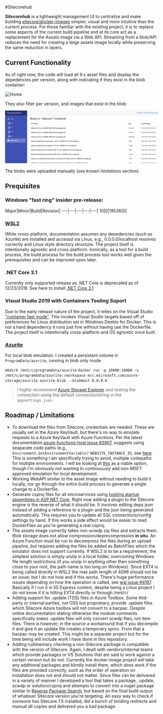 #Sitecorehub

**_Sitecorehub_** is a lightweight management UI to centralize and make building [sitecore/docker-images](https://github.com/Sitecore/docker-images) simpler, visual and more intuitive than the current process. For those familiar with the existing project, it is to replace some aspects of the current build pipeline and at its core act as a replacement for the Assets image via a Web API. Streaming from a blob/API reduces the need for creating a large assets image locally while preserving the same reduction in layers.

## Current Functionality

As of right now, the code will load all 9.x asset files and display the depedencies per version, along with indicating if they exist in the blob container:

![Home](/assets/home_image.png)

They also filter per version, and images that exist in the blob:

![Blobs](/assets/blob_view.png)

The blobs were uploaded manually (see known limitations section).

## Prequisites

### Windows "fast ring" insider pre-release:

Major|Minor|Build|Revision|
---|---|---|---|---|
10|0|19536|0|

### [WSL2](https://docs.microsoft.com/en-us/windows/wsl/wsl2-install)
While cross-platform, documentation assumes any depedencies (such as Azurite) are installed and accessd via Linux, e.g., 0.0.0.0/localhost resolves correctly and Linux style directory structure. The project itself is intentionally agnostic and cross-platform. Ironically, as a tool for a build process, the build process for the build process tool works well given the prerequisites and can be improved upon later.

### .NET Core 3.1
Currently only supported release as .NET Core is deprecated as of 12/23/2019. See here to install [.NET Core 3.1](https://dotnet.microsoft.com/download/dotnet-core/3.1)

### Visual Studio 2019 with Containers Tooling Suport
Due to the early release nature of the project, it relies on the Visual Studio ["container fast mode"](https://aka.ms/containerfastmode). This invokes Visual Studio targets based off of preferences for Linux distribution set in Windows Deskto for Docker. This is not a hard dependency it runs just fine without having use the Dockerfile. The project itself is intentionally cross-platform and OS agnostic once built.

### [Azurite](https://github.com/Azure/Azurite)
For local blob emulation. I created a persistent volume in `ProgramData/azurite`, running in blob only mode

`mkdirk /mnt/c/programdata/azurite`
`docker run -p 10000:10000 -v /mnt/c/programdata/azurite:/workspace mcr.microsoft.com/azure-storage/azurite azurite-blob --blobHost 0.0.0.0`

> I highly recommend [Azure Storage Explorer](https://azure.microsoft.com/en-us/features/storage-explorer/) and testing the connection using the default connectionstring in the `appsettings.json`.

## Roadmap / Limitations

* To download the files from Sitecore, credentials are needed. These are usually set in the Azure KeyVault, but there's no way to emulate requests to a Azure KeyVault with Azure Functions. Per the latest documentation [azure-functions-host issue #3907](https://github.com/Azure/azure-functions-host/issues/3907), suggests using seaparate code paths (e.g., `Environment.GetEnvironmentVariable("WEBSITE_INSTANCE_ID`, see [here](https://stackoverflow.com/questions/45026215/how-to-check-azure-function-is-running-on-local-environment-roleenvironment-i). This is something I am specifically trying to avoid, multiple codepaths for multiple environments. I will be looking at [this](https://www.npmjs.com/package/azure-keyvault-emulator) as a viable option, though I'm obviously not wanting to continuously add non-MSFT approved emulation for local development.
* Working WebAPI similar to the asset image without needing to build it locally, nor go through the entire build process to generate a single change to a Dockerfile.
* Generate csproj files for all microservices using [hosting startup assemblies in ASP.NET Core](https://docs.microsoft.com/en-us/aspnet/core/fundamentals/host/platform-specific-configuration?view=aspnetcore-3.1). Right now adding a plugin to the Sitecore engine is the reverse of what it should be. It involves editing deps json instead of adding a reference to a plugin and the json being generated automatically. This requires you to update all SQL connections/config settings by hand. If this works a side effect would be easier to read DockerFiles as you're generating a real csproj. 
* The assets image correctly takes non-scwdp zip files and extracts them. Blob storage does not allow compression/deprecompression **in situ**. An Azure Function must be run to decompress the files during an upload pipeline, but requires adding the files be added as BatchFiles which the emulator does not support currently. If WSL2 is to be a requirement, the simplest solution is simply unzip in a local folder, overcoming Windows file length restrictions (if you unzip in anything other then something close to your root, the path name is too long on Windows). Since EXT4 is being called directly in WSL2 the max path length of 4096 should not be an issue, but I do not how and if this works. There's huge performance issues depending on how the operation is called, see [wsl issue #4197](https://github.com/microsoft/WSL/issues/4197). Basically if I run it in IIS Express context, despite being a Linux project I do not know if it is hitting EXT4 directly or through /mnt/c/
* Adding support for .update (TDS) files in Azure Toolbox. Some thid-party or internal parties, not OSS but proprietary, provide .update files which Sitecore Azure toolbox will not convert to a bacpac. Despite online documentation stating otherwise the module comments specifically states .update files will only convert scwdp files, not item files. There is however, in the source a workaround that if you decompile it and give it an update file creates a temporary sproc. From that a bacpac may be created. This might be a separate project but for the time being will include work I have done in this repoistory.
* Adding rudimentary checking a non-Sitecore package is compatible with the version of Sitecore. Again, I dealt with vendors/internal teams which provide packages or VS Solutions that are said to work against a certain version but do not. Currently the docker-image project will take any additional packages and blindly install them, which does work if the files are provided correctly, such as the order of operation on installation does not and should not matter.  Since files can be delivered in a variety of manner I developed a tool that takes a package, .update, scwdp or solution/csproj and attempts to convert into a nuget package similar to [Reverse Package Search](https://packagesearch.azurewebsites.net/), but based on the final build output of whatever Sitecore version you're targeting. An easy way to check if someone has Sitecore 7.5 installed, did a bunch of binding redirects and manual dll copies and delivered you a bad package.